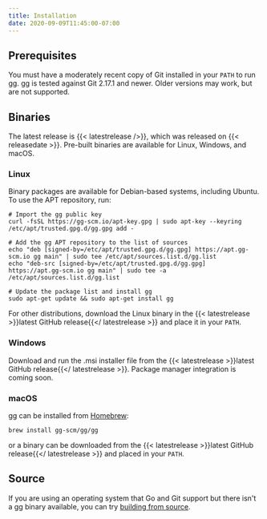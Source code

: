 ```yaml
---
title: Installation
date: 2020-09-09T11:45:00-07:00
---
```


## Prerequisites

You must have a moderately recent copy of Git installed in your `PATH` to
run gg. gg is tested against Git 2.17.1 and newer. Older versions may work, but
are not supported.

## Binaries

The latest release is {{< latestrelease />}}, which was released on
{{< releasedate >}}. Pre-built binaries are available for Linux, Windows,
and macOS.

### Linux

Binary packages are available for Debian-based systems, including Ubuntu.
To use the APT repository, run:

```shell
# Import the gg public key
curl -fsSL https://gg-scm.io/apt-key.gpg | sudo apt-key --keyring /etc/apt/trusted.gpg.d/gg.gpg add -

# Add the gg APT repository to the list of sources
echo "deb [signed-by=/etc/apt/trusted.gpg.d/gg.gpg] https://apt.gg-scm.io gg main" | sudo tee /etc/apt/sources.list.d/gg.list
echo "deb-src [signed-by=/etc/apt/trusted.gpg.d/gg.gpg] https://apt.gg-scm.io gg main" | sudo tee -a /etc/apt/sources.list.d/gg.list

# Update the package list and install gg
sudo apt-get update && sudo apt-get install gg
```

For other distributions, download the Linux binary in the
{{< latestrelease >}}latest GitHub release{{</ latestrelease >}} and place it
in your `PATH`.

### Windows

Download and run the .msi installer file from the {{< latestrelease >}}latest
GitHub release{{</ latestrelease >}}. Package manager integration is coming
soon.

### macOS

gg can be installed from [Homebrew][]:

```shell
brew install gg-scm/gg/gg
```

or a binary can be downloaded from the {{< latestrelease >}}latest GitHub
release{{</ latestrelease >}} and placed in your `PATH`.

[Homebrew]: https://brew.sh/

## Source

If you are using an operating system that Go and Git support but there isn't a
gg binary available, you can try [building from source][].

[building from source]: https://github.com/gg-scm/gg/blob/main/CONTRIBUTING.md#building-from-source



